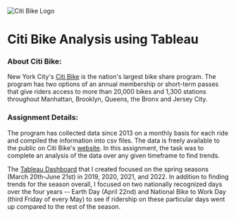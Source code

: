 <img
  src="https://d21xlh2maitm24.cloudfront.net/nyc/Citi-Bike-provided-by-Lyft-Positive-170x57px.svg?mtime=20201023151104"
  alt="Citi Bike Logo"
  style="display: inline-block; margin: 0 auto; max-width: 300px">

# Citi Bike Analysis using Tableau

### About Citi Bike:
New York City's [Citi Bike](https://citibikenyc.com/homepage) is the nation's largest bike share program. The program has two options of an annual membership or short-term passes that give riders access to more than 20,000 bikes and 1,300 stations throughout Manhattan, Brooklyn, Queens, the Bronx and Jersey City.

### Assignment Details:
The program has collected data since 2013 on a monthly basis for each ride and compiled the information into csv files. The data is freely available to the public on Citi Bike's [website](https://ride.citibikenyc.com/system-data). In this assignment, the task was to complete an analysis of the data over any given timeframe to find trends.

The [Tableau Dashboard](https://public.tableau.com/app/profile/kirsten.larson/viz/CitiBikeAnalysis_16668173964600/NYCSpringStory) that I created focused on the spring seasons (March 20th-June 21st) in 2019, 2020, 2021, and 2022. In addition to finding trends for the season overall, I focused on two nationally recognized days over the four years -- Earth Day (April 22nd) and National Bike to Work Day (third Friday of every May) to see if ridership on these particular days went up compared to the rest of the season.

